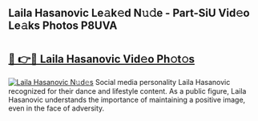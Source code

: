 ## Laila Hasanovic Le𝚊k𝚎d N𝚞𝚍e - Part-SiU Vid𝚎o Le𝚊ks Photos P8UVA

# <h2><a href="http://fbduur7.evod.top/?m=Laila+Hasanovic">🔗 👉🔴 Laila Hasanovic Vid𝚎o Ph𝚘t𝚘s</a></h2>

[![Laila Hasanovic N𝚞d𝚎s](https://i.imgur.com/8V9OHl7.gif)](http://fbduur7.evod.top/?m=Laila+Hasanovic)
Social media personality Laila Hasanovic recognized for their dance and lifestyle content. As a public figure, Laila Hasanovic understands the importance of maintaining a positive image, even in the face of adversity. 
